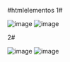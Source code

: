 #htmlelementos
1#

![image](https://github.com/user-attachments/assets/41950ad3-89be-402b-b153-f20845908539)
![image](https://github.com/user-attachments/assets/ebcaaea9-7a81-4a24-9253-d7fa084f34b2)

2#

![image](https://github.com/user-attachments/assets/64ce1182-d4fe-486f-9414-5a6f956259dc)
![image](https://github.com/user-attachments/assets/2434977e-e70f-4776-9992-24ce54a007b2)
